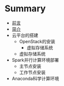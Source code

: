 # Summary

* [前言](README.md)
* [简介](chapter1.md)
* 云平台的搭建
   * OpenStack的安装
       * 虚拟存储系统
   * 虚拟存储系统
* Spark并行计算环境部署
   * 主节点安装
   * 工作节点安装
* Anaconda科学计算环境

